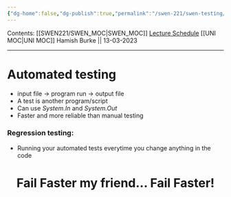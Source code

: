 ```yaml
---
{"dg-home":false,"dg-publish":true,"permalink":"/swen-221/swen-testing/","dgPassFrontmatter":true}
---
```


Contents: [[SWEN221/SWEN_MOC\|SWEN_MOC]]
[Lecture Schedule](https://ecs.wgtn.ac.nz/Courses/SWEN221_2023T1/LectureSchedule)
[[UNI MOC\|UNI MOC]]
Hamish Burke || 13-03-2023
***

# Automated testing
- input file -> program run -> output file
- A test is another program/script
- Can use *System.In* and *System.Out*
- Faster and more reliable than manual testing

### Regression testing:
- Running your automated tests everytime you change anything in the code

<h1 align="center">
Fail Faster my friend... Fail Faster!
</h1>

